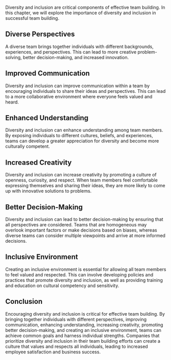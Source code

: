 
Diversity and inclusion are critical components of effective team building. In this chapter, we will explore the importance of diversity and inclusion in successful team building.

Diverse Perspectives
--------------------

A diverse team brings together individuals with different backgrounds, experiences, and perspectives. This can lead to more creative problem-solving, better decision-making, and increased innovation.

Improved Communication
----------------------

Diversity and inclusion can improve communication within a team by encouraging individuals to share their ideas and perspectives. This can lead to a more collaborative environment where everyone feels valued and heard.

Enhanced Understanding
----------------------

Diversity and inclusion can enhance understanding among team members. By exposing individuals to different cultures, beliefs, and experiences, teams can develop a greater appreciation for diversity and become more culturally competent.

Increased Creativity
--------------------

Diversity and inclusion can increase creativity by promoting a culture of openness, curiosity, and respect. When team members feel comfortable expressing themselves and sharing their ideas, they are more likely to come up with innovative solutions to problems.

Better Decision-Making
----------------------

Diversity and inclusion can lead to better decision-making by ensuring that all perspectives are considered. Teams that are homogeneous may overlook important factors or make decisions based on biases, whereas diverse teams can consider multiple viewpoints and arrive at more informed decisions.

Inclusive Environment
---------------------

Creating an inclusive environment is essential for allowing all team members to feel valued and respected. This can involve developing policies and practices that promote diversity and inclusion, as well as providing training and education on cultural competency and sensitivity.

Conclusion
----------

Encouraging diversity and inclusion is critical for effective team building. By bringing together individuals with different perspectives, improving communication, enhancing understanding, increasing creativity, promoting better decision-making, and creating an inclusive environment, teams can achieve common goals and harness individual strengths. Companies that prioritize diversity and inclusion in their team building efforts can create a culture that values and respects all individuals, leading to increased employee satisfaction and business success.
